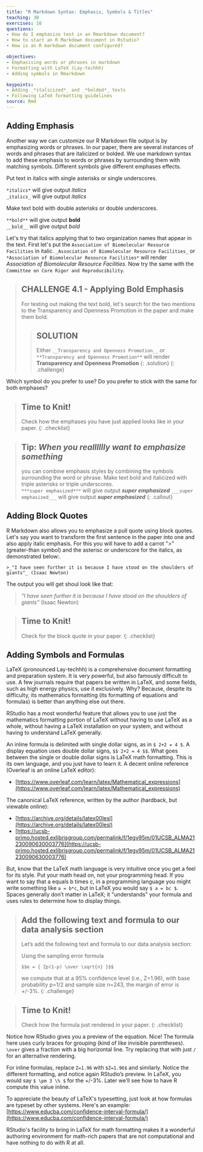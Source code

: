 ```yaml
---
title: "R Markdown Syntax: Emphasis, Symbols & Titles"
teaching: 30
exercises: 10
questions:
- How do I emphasize text in an Rmarkdown document?
- How to start an R Markdown document in Rstudio?
- How is an R markdown document configured?

objectives:
- Emphasising words or phrases in markdown
- Formatting with LaTeX (Lay-techhh) 
- Adding symbols in Rmarkdown

keypoints:
- Adding _*italicized*_ and _*bolded*_ texts
- Following LaTeX formatting guidelines
source: Rmd
---
```





## Adding Emphasis

Another way we can customize our R Markdown file output is by emphasizing words or phrases. In our paper, there are several instances of words and phrases that are italicized or bolded. We use markdown syntax to add these emphasis to words or phrases by surrounding them with matching symbols. Different symbols give different emphases effects. 

Put text in italics with single asterisks or single underscores.  

```*italics*``` will give output *italics*  
```_italics_``` will give output _italics_

Make text bold with double asterisks or double underscores.  

```**bold**``` will give output **bold**  
```__bold__``` will give output _bold_  

Let's try that italics applying that to two organization names that appear in the text. First let's put the `Association of Biomolecular Resource Facilities` in italic. `_Association of Biomolecular Resource Facilities_` or `*Association of Biomolecular Resource Facilities*` will render _Association of Biomolecular Resource Facilities_. Now try the same with the `Committee on Core Rigor and Reproducibility`. 

> ## CHALLENGE 4.1 - Applying Bold Emphasis
> For testing out making the text bold, let's search for the two mentions to the Transparency and Openness Promotion in the paper and make them bold.
>> ## SOLUTION
>> Either `__Transparency and Openness Promotion__` or `**Transparency and Openness Promotion**` will render **Transparency and Openness Promotion**
> {: .solution}
{: .challenge}

Which symbol do you prefer to use? Do you prefer to stick with the same for both emphases? 

> ## Time to Knit!
> Check how the emphases you have just applied looks like in your paper. 
{: .checklist}

>## Tip: ***When you realllllly want to emphasize something***
> 
> you can combine emphasis styles by combining the symbols surrounding the word or phrase. 
> Make text bold and  italicized with triple asterisks or triple underscores.  
> ```***super emphasized***``` will give output ***super emphasized*** 
> ```___super emphasized___``` will give output ___super emphasized___
{: .callout}

## Adding Block Quotes

R Markdown also allows you to emphasize a pull quote using block quotes. Let's say you want to transform the first sentence in the paper into one and also apply italic emphasis. For this you will have to add a carrot ">" (greater-than symbol) and the asterisc or underscore for the italics, as demonstrated below:.

`>_"I have seen further it is because I have stood on the shoulders of giants"_ (Isaac Newton)`

The output you will get shoul look like that:

>_"I have seen further it is because I have stood on the shoulders of giants"_ (Isaac Newton)


> ## Time to Knit!
> Check for the block quote in your paper. 
{: .checklist}


## Adding Symbols and Formulas

LaTeX (pronounced Lay-techhh) is a comprehensive document formatting and preparation system.  It is very powerful, but also famously difficult to use.  A few journals require that papers be written in LaTeX, and some fields, such as high energy physics, use it exclusively.  Why?  Because, despite its difficulty, its mathematics formatting (its formatting of equations and formulas) is better than anything else out there.

RStudio has a most wonderful feature that allows you to use just the mathematics formatting portion of LaTeX without having to use LaTeX as a whole, without having a LaTeX installation on your system, and without having to understand LaTeX generally.

An inline formula is delimited with single dollar signs, as in `$ 2+2 = 4 $`.  A display equation uses double dollar signs, `$$ 2+2 = 4 $$`.  What goes between the single or double dollar signs is LaTeX math formatting.  This is its own language, and you just have to learn it.  A decent online reference (Overleaf is an online LaTeX editor):

- [https://www.overleaf.com/learn/latex/Mathematical_expressions](https://www.overleaf.com/learn/latex/Mathematical_expressions)

The canonical LaTeX reference, written by the author (hardback, but viewable online):

- [https://archive.org/details/latex00lesl](https://archive.org/details/latex00lesl)
- [https://ucsb-primo.hosted.exlibrisgroup.com/permalink/f/1egv95m/01UCSB_ALMA21230090630003776](https://ucsb-primo.hosted.exlibrisgroup.com/permalink/f/1egv95m/01UCSB_ALMA21230090630003776)

But, know that the LaTeX math language is very intuitive once you get a feel for its style.  Put your math head on, not your programming head.  If you want to say that a equals b times c, in a programming language you might write something like `a = b*c`, but in LaTeX you would say `$ a = bc $`.  Spaces generally don’t matter in LaTeX; it "understands" your formula and uses rules to determine how to display things.

> ## Add the following text and formula to our data analysis section 
>
> Let’s add the following text and formula to our data analysis section:
>
> Using the sampling error formula
>
> ```$$e = { Zp(1-p) \over \sqrt{n} }$$```
> 
> we compute that at a 95% confidence level (i.e., Z=1.96), with base probability p=1/2 and sample 
> size n=243, the margin of error is +/-3%.
{: .challenge}

> ## Time to Knit!
> Check how the formula just rendered in your paper. 
{: .checklist}

Notice how RStudio gives you a preview of the equation.  Nice!  The formula here uses curly braces for grouping (kind of like invisible parentheses).  `\over` gives a fraction with a big horizontal line.  Try replacing that with just `/` for an alternative rendering.

For inline formulas, replace `Z=1.96` with `$Z=1.96$` and similarly.  Notice the different formatting, and notice again RStudio’s preview.  In LaTeX, you would say `$ \pm 3 \% $` for the +/-3%.  Later we’ll see how to have R compute this value inline.

To appreciate the beauty of LaTeX's typesetting, just look at how formulas are typeset by other systems.  Here's an example: [https://www.educba.com/confidence-interval-formula/](https://www.educba.com/confidence-interval-formula/)

RStudio's facility to bring in LaTeX for math formatting makes it a wonderful authoring environment for math-rich papers that are not computational and have nothing to do with R at all.
